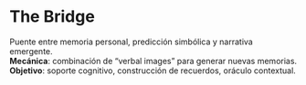 # The Bridge
Puente entre memoria personal, predicción simbólica y narrativa emergente.  
**Mecánica**: combinación de “verbal images” para generar nuevas memorias.  
**Objetivo**: soporte cognitivo, construcción de recuerdos, oráculo contextual.
